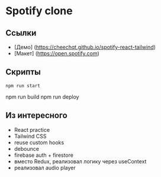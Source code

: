 # Spotify clone

## Ссылки

- [Демо] (https://cheechqt.github.io/spotify-react-tailwind)
- [Макет] (https://open.spotify.com)

## Скрипты

```
npm run start
```
npm run build
npm run deploy

## Из интересного

- React practice
- Tailwind CSS
- reuse custom hooks
- debounce
- firebase auth + firestore
- вместо Redux, реализовал логику через useContext
- реализовал audio player
